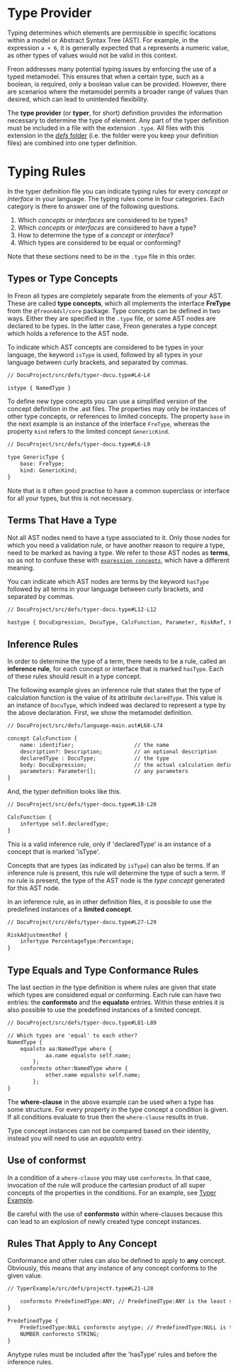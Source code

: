 <script>
    import Note from "$lib/notes/Note.svelte";
</script>

# Type Provider

Typing determines which elements are permissible in specific locations within a model or Abstract 
Syntax Tree (AST). For example, in the expression `a + 6`, it is generally expected that `a` represents 
a numeric value, as other types of values would not be valid in this context.

Freon addresses many potential typing issues by enforcing the use of a typed metamodel. This ensures 
that when a certain type, such as a boolean, is required, only a boolean value can be provided. However, 
there are scenarios where the metamodel permits a broader range of values than desired, which 
can lead to unintended flexibility.

The **type provider** (or **typer**, for short) definition provides the information necessary to
determine the type of element. Any part of the typer
definition must be included in a file with the extension `.type`. All files with this extension in the [_defs_ folder](/Documentation/Overview/Getting_Started#template-project-startup-3)
(i.e. the folder were you keep your definition files) are combined into one typer definition.

[//]: # (todo check the combination of .type files)

# Typing Rules

In the typer definition file you can indicate typing rules for every
_concept_ or _interface_ in your language. The typing rules come in four categories. Each category
is there to answer one of the following questions.

1. Which _concepts_ or _interfaces_ are considered to be types?
2. Which _concepts_ or _interfaces_ are considered to have a type?
3. How to determine the type of a _concept_ or _interface_?
4. Which types are considered to be equal or conforming?

Note that these sections need to be in the `.type` file in this order.

## Types or Type Concepts

In Freon all types are completely separate from the elements of your AST. These are called **type concepts**,
which all implements the interface **FreType** from the `@freon4dsl/core` package. Type concepts can be 
defined in two ways. Either they are specified in the `.type` file, or some AST nodes are declared to 
be types. In the latter case, Freon generates a type concept which holds a reference to the AST node.

To indicate which AST concepts are considered to be types in your language,
the keyword `isType` is used, followed by all types in your language between curly brackets, 
and separated by commas.

```txt
// DocuProject/src/defs/typer-docu.type#L4-L4

istype { NamedType }
```

To define new type concepts you can use a simplified version of the concept definition in the .ast files.
The properties may only be instances of other type concepts, or references to limited concepts. The property
`base` in the next example is an instance of the interface `FreType`, whereas the property `kind` refers to
the limited concept `GenericKind`.

```txt
// DocuProject/src/defs/typer-docu.type#L6-L9

type GenericType {
    base: FreType;
    kind: GenericKind;
}
```

Note that is it often good practise to have a common superclass or interface for all your types,
but this is not necessary.

## Terms That Have a Type

Not all AST nodes need to have a type associated to it. Only those nodes for which you
need a validation rule, or have another reason to require a type, need to be marked as
having a type. We refer to those AST nodes as **terms**, so as not to confuse these with
[`expression concepts`](/Documentation/Creating_the_Metamodel/Language_Structure#expression-concept-5),
which have a different meaning.

You can indicate which AST nodes are terms by the keyword `hasType` followed by all terms in
your language between curly brackets, and separated by commas.

```txt
// DocuProject/src/defs/typer-docu.type#L12-L12

hastype { DocuExpression, DocuType, CalcFunction, Parameter, RiskRef, PayoutRef }
```

## Inference Rules

In order to determine the type of a term, there needs to be a rule, called an **inference rule**,
for each concept or interface that is marked `hasType`. Each of these rules should result in a type concept.

The following example gives an inference rule that states that the type of calculation function is the
value of its attribute `declaredType`. This value is an instance of `DocuType`, which indeed was declared to
represent a type by the above declaration. First, we show the metamodel definition.

```txt
// DocuProject/src/defs/language-main.ast#L68-L74

concept CalcFunction {
    name: identifier;                   // the name
    description?: Description;          // an optional description
    declaredType : DocuType;            // the type
    body: DocuExpression;               // the actual calculation definition
    parameters: Parameter[];            // any parameters
}
```

And, the typer definition looks like this.

```txt
// DocuProject/src/defs/typer-docu.type#L18-L20

CalcFunction {
    infertype self.declaredType;
}
```


<Note>
<svelte:fragment slot="content">This is a valid inference rule, only if 'declaredType' is an instance 
of a concept that is marked 'isType'.
</svelte:fragment>
</Note>

Concepts that are types (as indicated by `isType`) can also be terms. If an inference rule
is present, this rule will determine the type of such a term. If no rule is
present, the type of the AST node is the _type concept_ generated for this AST node.

In an inference rule, as in other definition files, it is possible to use
the predefined instances of a **limited concept**.

```txt
// DocuProject/src/defs/typer-docu.type#L27-L29

RiskAdjustmentRef {
    infertype PercentageType:Percentage;
}
```

## Type Equals and Type Conformance Rules

The last section in the type definition is where rules are given that state which types
are considered equal or conforming. Each rule can have two entries: the **conformsto** and
the **equalsto** entries. Within these entries it is also possible to use the predefined
instances of a limited concept.

```txt
// DocuProject/src/defs/typer-docu.type#L81-L89

// Which types are 'equal' to each other?
NamedType {
    equalsto aa:NamedType where {
            aa.name equalsto self.name;
        };
    conformsto other:NamedType where {
            other.name equalsto self.name;
        };
}
```

The **where-clause** in the above example can be used when a type has some structure. For every property
in the type concept a condition is given. If all conditions evaluate to true then the `where-clause` results in true.

<Note>
<svelte:fragment slot="content">
Type concept instances can not be compared based on their identity,
instead you will need to use an <i>equalsto</i> entry.
</svelte:fragment>
</Note>

## Use of **conformst**

In a condition of a `where-clause` you may use `conformsto`. In that case, invocation of the rule will produce the cartesian product of
all super concepts of the properties in the conditions. For an
example, see [Typer Example](/Examples/Generic_Types).

<Note>
<svelte:fragment slot="content">
Be careful with the use of <b>conformsto</b> within where-clauses because this can lead to an 
explosion of newly created type concept instances.
</svelte:fragment>
</Note>


## Rules That Apply to Any Concept

Conformance and other rules can also be defined to apply to **any** concept. Obviously, this means that
any instance of any concept conforms to the given value.

```txt
// TyperExample/src/defs/projectY.type#L21-L28

    conformsto PredefinedType:ANY; // PredefinedType:ANY is the least specific type
}

PredefinedType {
    PredefinedType:NULL conformsto anytype; // PredefinedType:NULL is the most specific type
    NUMBER conformsto STRING;
}

```

<Note>
<svelte:fragment slot="content">
Anytype rules must be included after the 'hasType' rules and before the inference rules. 
</svelte:fragment>
</Note>
